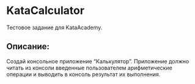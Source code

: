 # KataCalculator
  Тестовое задание для KataAcademy.
 ## Описание:
   Создай консольное приложение “Калькулятор”. Приложение должно 
   читать из консоли введенные пользователем арифметические операции и выводить в консоль результат их выполнения. 
